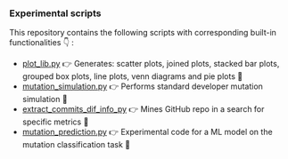 ### Experimental scripts

This repository contains the following scripts with corresponding built-in functionalities :point_down: :

- [plot_lib.py](./scripts/plot_lib.py) :point_right: Generates: scatter plots, joined plots, stacked bar plots, grouped box plots, line plots, venn diagrams and pie plots :eyes:
- [mutation_simulation.py](./scripts/mutation_simulation.py) :point_right: Performs standard developer mutation simulation :eyes:
- [extract_commits_dif_info_py](./scripts/extract_commits_diff_info.py) :point_right: Mines GitHub repo in a search for specific metrics :eyes:
- [mutation_prediction.py](./scripts/mutation_prediction.py) :point_right: Experimental code for a ML model on the mutation classification task :eyes:

 